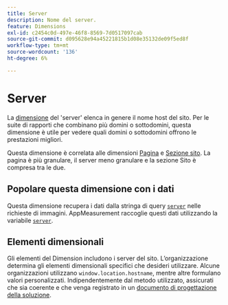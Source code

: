 ```yaml
---
title: Server
description: Nome del server.
feature: Dimensions
exl-id: c2454c0d-497e-46f8-8569-7d0517097cab
source-git-commit: d095628e94a45221815b1d08e35132de09f5ed8f
workflow-type: tm+mt
source-wordcount: '136'
ht-degree: 6%

---
```


# Server

La [dimensione](overview.md) del &#39;server&#39; elenca in genere il nome host del sito. Per le suite di rapporti che combinano più domini o sottodomini, questa dimensione è utile per vedere quali domini o sottodomini offrono le prestazioni migliori.

Questa dimensione è correlata alle dimensioni [Pagina](page.md) e [Sezione sito](site-section.md). La pagina è più granulare, il server meno granulare e la sezione Sito è compresa tra le due.

## Popolare questa dimensione con i dati

Questa dimensione recupera i dati dalla stringa di query [`server`](/help/implement/validate/query-parameters.md) nelle richieste di immagini. AppMeasurement raccoglie questi dati utilizzando la variabile [`server`](/help/implement/vars/page-vars/server.md).

## Elementi dimensionali

Gli elementi del Dimension includono i server del sito. L’organizzazione determina gli elementi dimensionali specifici che desideri utilizzare. Alcune organizzazioni utilizzano `window.location.hostname`, mentre altre formulano valori personalizzati. Indipendentemente dal metodo utilizzato, assicurati che sia coerente e che venga registrato in un [documento di progettazione della soluzione](/help/implement/prepare/solution-design.md).
